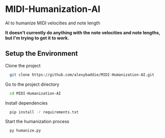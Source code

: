 # MIDI-Humanization-AI
AI to humanize MIDI velocities and note length

**It doesn't currently do anything with the note velocities and note lengths, but I'm trying to get it to work.**

## Setup the Environment

Clone the project

```bash
  git clone https://github.com/alexybaddie/MIDI-Humanization-AI.git
```

Go to the project directory

```bash
  cd MIDI-Humanization-AI
```

Install dependencies

```bash
  pip install -r requirements.txt
```

Start the humanization process

```bash
  py humanize.py
```
